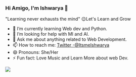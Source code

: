 ### Hi Amigo, I'm Ishwarya 👋
 "Learning never exhausts the mind"
 😉Let's Learn and Grow

<!-- - 🔭 I’m currently working on ... -->
- 🌱 I’m currently learning Web dev and Python.
- 🤔 I’m looking for help with MI and AI.
- 💬 Ask me about anything related to Web Development.
- 📫 How to reach me: [Twitter -@ItsmeIshwarya](https://twitter.com/ItsmeIshwarya)
- 😄 Pronouns: She/Her
- ⚡ Fun fact: Love Music and Learn More about web Dev.
<!--- 👯 I’m looking to collaborate on .. -->

<img src="https://github-readme-stats.vercel.app/api?username=iamIshwarya&&show_icons=true&title_color=ffffff&icon_color=bb2acf&text_color=daf7dc&bg_color=000000">
